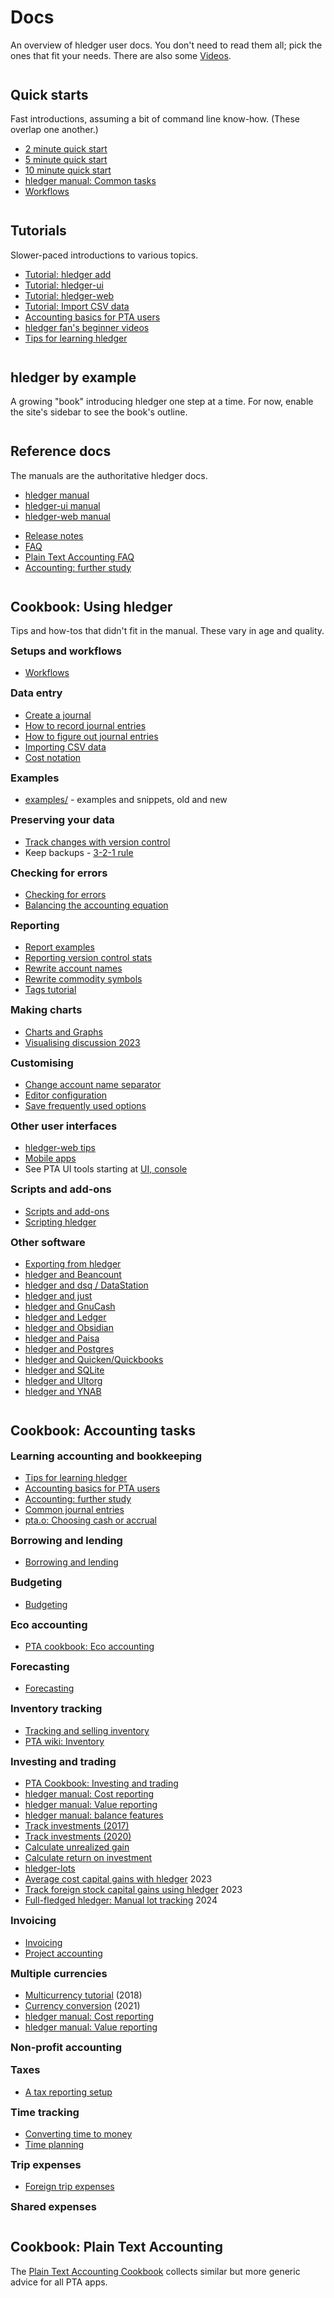 # Docs

<div class=pagetoc>

<!-- toc -->
</div>

<style>
h2 { margin-top:2em; }
h3 { margin-top:0; }
</style>

An overview of hledger user docs.
You don't need to read them all; pick the ones that fit your needs.
There are also some [Videos](videos.md).

## Quick starts

Fast introductions, assuming a bit of command line know-how.
(These overlap one another.)

- [2 minute quick start](2-minute-quick-start.md)
- [5 minute quick start](5-minute-quick-start.md)
- [10 minute quick start](10-minute-quick-start.md)
- [hledger manual: Common tasks](hledger.md#common-tasks)
- [Workflows](workflows.md)

## Tutorials

Slower-paced introductions to various topics.

- [Tutorial: hledger add](add.md)
- [Tutorial: hledger-ui](ui.md)
- [Tutorial: hledger-web](web.md)
- [Tutorial: Import CSV data](import-csv.md)
- [Accounting basics for PTA users](accounting-pta.md)
- [hledger fan's beginner videos](https://youtube.com/channel/UCZLxXTjOqLzq4z5Jy0AyWSQ)
- [Tips for learning hledger](learn.md)

## hledger by example

A growing "book" introducing hledger one step at a time.
For now, enable the site's sidebar to see the book's outline.

<!--
- [Getting hledger installed](getting-hledger-installed.md)
- [Checking your setup](checking-your-setup.md)
- [A default journal file](a-default-journal-file.md)
- [First transaction: starting balances](first-transaction.md)
- [Inspecting the journal](inspecting-the-journal.md)
- [More transactions](more-transactions.md)
- [print: show whole transactions](print-.md)
- [register: show postings](register.md)
- [balance: show account totals](balance.md)
-->
<!-- - [Reading timeclock files](reading-timeclock-files.md) -->
<!-- - [Reading timedot files](reading-timedot-files.md) -->
<!-- - [Reading CSV files](reading-csv-files.md) -->
<!-- - [Importing new transactions](importing-new-transactions.md) -->
<!-- - Adding transactions -->
<!-- - Checking for errors -->
<!-- - Using include files -->
<!-- - Declaring commodities -->
<!-- - Declaring accounts -->
<!-- - Displaying transactions -->
<!-- - Reading multiple journals -->
<!-- ### First steps -->
<!-- ### Working with a journal -->
<!-- ### Working with other kinds of data -->
<!-- ## Customising -->
<!-- - Setting up a config file -->
<!-- - Configuring colour -->
<!-- - Configuring a pager -->
<!-- - Configuring pretty table borders -->
<!-- - Configuring shell completions -->
<!-- ## Reporting -->
<!-- - Showing balances -->
<!-- - Showing balance changes -->
<!-- - Showing revenues and expenses -->
<!-- - Showing general journal activity -->
<!-- - Showing account activity -->
<!-- - Reconciling an account balance -->
<!-- - Showing the accounting equation -->
<!-- - Limiting by date -->
<!-- - Limiting by account name -->
<!-- - Limiting by account type -->
<!-- - Limiting by account depth -->
<!-- ## Setting a budget -->
<!-- ## Tracking cost -->
<!-- ## Tracking value -->
<!-- ## Tracking investments -->

## Reference docs

The manuals are the authoritative hledger docs.
<!-- (You can also view them on your local machine with `hledger help`, eg). -->

- [hledger manual](hledger.md)
- [hledger-ui manual](hledger-ui.md)
- [hledger-web manual](hledger-web.md)

<!-- -->

- [Release notes](relnotes.md)
- [FAQ](faq.md)
- [Plain Text Accounting FAQ](https://plaintextaccounting.org/FAQ)
- [Accounting: further study](accounting.md)

## Cookbook: Using hledger
<!-- sections ordered roughly by need -->

Tips and how-tos that didn't fit in the manual. These vary in age and quality.

<!--
Documentor tips:
Big pages while practical, additional subpages when needed. 
Include minimal answers/inline examples when feasible, followed by links to longer answers/related resources. 
Check plaintextaccounting.org's and wiki.plaintextaccounting.org's categories.
-->


### Setups and workflows
- [Workflows](workflows.md)

### Data entry
- [Create a journal](create-a-journal.md)
- [How to record journal entries](how-to-record.md)
- [How to figure out journal entries](how-to-figure-out.md)
- [Importing CSV data](import-csv.md)
- [Cost notation](cost-notation.md)

### Examples

- [examples/](https://github.com/simonmichael/hledger/tree/master/examples) - examples and snippets, old and new 

### Preserving your data
- [Track changes with version control](track-changes-with-version-control.md)
- Keep backups - [3-2-1 rule](https://en.wikipedia.org/wiki/Backup#3-2-1_rule)

### Checking for errors
- [Checking for errors](checking-for-errors.md)
- [Balancing the accounting equation](balancing-the-accounting-equation.md)

### Reporting
- [Report examples](report-examples.md)
- [Reporting version control stats](reporting-version-control-stats.md)
- [Rewrite account names](rewrite-account-names.md)
- [Rewrite commodity symbols](rewrite-commodity-symbols.md)
- [Tags tutorial](tags-tutorial.md)

### Making charts
- [Charts and Graphs](charts.md)
- [Visualising discussion 2023](visualising2023.md)

### Customising
- [Change account name separator](change-account-name-separator.md)
- [Editor configuration](editors.md)
- [Save frequently used options](save-frequently-used-options.md)

### Other user interfaces
- [hledger-web tips](hledger-web-tips.md)
- [Mobile apps](mobile.md)
- See PTA UI tools starting at [UI, console](https://plaintextaccounting.org/#ui-console)

### Scripts and add-ons
- [Scripts and add-ons](scripts.md)
- [Scripting hledger](scripting.md)

### Other software
- [Exporting from hledger](export.md)
- [hledger and Beancount](beancount.md)
- [hledger and dsq / DataStation](dsq.md)
- [hledger and just](just.md)
- [hledger and GnuCash](gnucash.md)
- [hledger and Ledger](ledger.md)
- [hledger and Obsidian](obsidian.md)
- [hledger and Paisa](paisa.md)
- [hledger and Postgres](postgres.md)
- [hledger and Quicken/Quickbooks](quicken.md)
- [hledger and SQLite](sqlite.md)
- [hledger and Ultorg](ultorg.md)
- [hledger and YNAB](ynab.md)

## Cookbook: Accounting tasks
<!-- sections ordered mostly alphabetically -->

### Learning accounting and bookkeeping
- [Tips for learning hledger](learn.md)
- [Accounting basics for PTA users](accounting-pta.md)
- [Accounting: further study](accounting.md)
- [Common journal entries](common-journal-entries.md)
- [pta.o: Choosing cash or accrual](https://plaintextaccounting.org/#choosing-cash-vs-accrual)

### Borrowing and lending
- [Borrowing and lending](loans.md)

### Budgeting
- [Budgeting](budgeting.md)
<!-- ### Depreciation -->
<!-- [Depreciation](http://rantsideasstuff.com/posts/2018/07/08-depreciation-in-personal-finance-with-hledger) -->

### Eco accounting
- [PTA cookbook: Eco accounting](https://plaintextaccounting.org/Eco-accounting)

### Forecasting
- [Forecasting](forecasting.md)

### Inventory tracking
- [Tracking and selling inventory](inventory.md)
- [PTA wiki: Inventory](https://github.com/plaintextaccounting/plaintextaccounting/wiki/Inventory)

### Investing and trading
- [PTA Cookbook: Investing and trading](https://plaintextaccounting.org/Investing-and-trading)
- [hledger manual: Cost reporting](hledger.md#cost-reporting)
- [hledger manual: Value reporting](hledger.md#value-reporting)
- [hledger manual: balance features](hledger.md#balance-features)
- [Track investments (2017)](track-investments.md)
- [Track investments (2020)](investments.md)
- [Calculate unrealized gain](gain.md)
- [Calculate return on investment](roi.md)
- [hledger-lots](scripts.md#hledger-lots)
- [Average cost capital gains with hledger](https://curiousbicycle.com/post/hledger-capital-gains) 2023
- [Track foreign stock capital gains using hledger](https://curiousbicycle.com/post/hledger-foreign-stock) 2023
- [Full-fledged hledger: Manual lot tracking](https://github.com/adept/full-fledged-hledger/wiki/Manual-lot-tracking) 2024

### Invoicing
- [Invoicing](invoicing.md)
- [Project accounting](project-accounting.md)

### Multiple currencies
- [Multicurrency tutorial](multicurrency-tutorial.md) (2018)
- [Currency conversion](currency-conversion.md) (2021)
- [hledger manual: Cost reporting](hledger.md#cost-reporting)
- [hledger manual: Value reporting](hledger.md#value-reporting)

### Non-profit accounting

### Taxes
- [A tax reporting setup](tax-reporting-setup.md)

### Time tracking
- [Converting time to money](time-to-money.md)
- [Time planning](time-planning.md)

### Trip expenses
- [Foreign trip expenses](foreign-trip-expenses.md)

### Shared expenses

## Cookbook: Plain Text Accounting

The [Plain Text Accounting Cookbook](https://plaintextaccounting.org/Cookbook) collects similar but more generic advice for all PTA apps.
